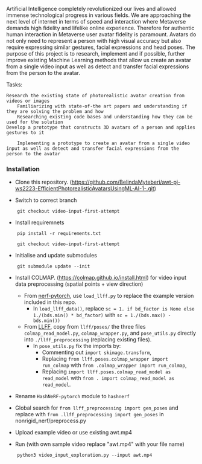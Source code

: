 Artificial Intelligence completely revolutionized our lives and allowed immense technological progress in various fields. We are approaching the next level of internet in terms of speed and interaction where Metaverse demands high fidelity and lifelike online experience. Therefore for authentic human interaction in Metaverse user avatar fidelity is paramount. Avatars do not only need to represent a person with high visual accuracy but also require expressing similar gestures, facial expressions and head poses. The purpose of this project is to research, implement and if possible, further improve existing Machine Learning methods that allow us create an avatar from a single video input as well as detect and transfer facial expressions from the person to the avatar.

Tasks:

    Research the existing state of photorealistic avatar creation from videos or images
        Familiarizing with state-of-the art papers and understanding if they are solving the problem and how
        Researching existing code bases and understanding how they can be used for the solution
    Develop a prototype that constructs 3D avatars of a person and applies gestures to it

        Implementing a prototype to create an avatar from a single video input as well as detect and transfer facial expressions from the person to the avatar

### Installation

* Clone this repository. (https://github.com/BelindaMyteberi/awt-pj-ws2223-EfficientPhotorealisticAvatarsUsingML-AI-1-.git)

* Switch to correct branch 
```
    git checkout video-input-first-attempt
```

* Install requiremnets
```
    pip install -r requirements.txt
```

```
    git checkout video-input-first-attempt
```
* Initialise and update submodules

```
    git submodule update --init
```

* Install COLMAP. (https://colmap.github.io/install.html) for video input data preprocessing (spatial points + view direction)

	* From [nerf-pytorch](https://github.com/yenchenlin/nerf-pytorch), use `load_llff.py` to replace the example version included in this repo.
		* In `load_llff_data()`, replace `sc = 1. if bd_factor is None else 1./(bds.min() * bd_factor)` with `sc = 1./(bds.max() - bds.min())`
	* From [LLFF](https://github.com/Fyusion/LLFF), copy from `llff/poses/` the three files `colmap_read_model.py`, `colmap_wrapper.py`, and `pose_utils.py` directly into `./llff_preprocessing` (replacing existing files).
		* In `pose_utils.py` fix the imports by:
			* Commenting out `import skimage.transform`,
			* Replacing `from llff.poses.colmap_wrapper import run_colmap` with `from .colmap_wrapper import run_colmap`,
			* Replacing `import llff.poses.colmap_read_model as read_model` with `from . import colmap_read_model as read_model`.

* Rename `HashNeRF-pytorch` module to `hashnerf`

* Global search for `from llff_preprocessing import gen_poses`  and replace with `from .llff_preprocessing import gen_poses` in nonrigid_nerf/preprocess.py

* Upload example video or use existing awt.mp4

* Run (with own sample video replace "awt.mp4" with your file name)

```
    python3 video_input_exploration.py --input awt.mp4
```







